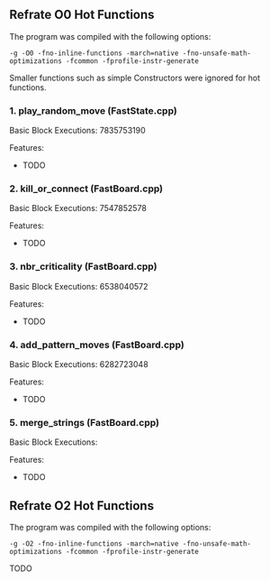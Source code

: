 ## Refrate O0 Hot Functions

The program was compiled with the following options:

```-g -O0 -fno-inline-functions -march=native -fno-unsafe-math-optimizations -fcommon -fprofile-instr-generate```

Smaller functions such as simple Constructors were ignored for hot functions.

### 1. play_random_move (FastState.cpp)
Basic Block Executions: 7835753190

Features:
* TODO

### 2. kill_or_connect (FastBoard.cpp)
Basic Block Executions: 7547852578

Features:
* TODO

### 3. nbr_criticality (FastBoard.cpp)
Basic Block Executions: 6538040572

Features:
* TODO

### 4. add_pattern_moves (FastBoard.cpp)
Basic Block Executions: 6282723048

Features:
* TODO

### 5. merge_strings (FastBoard.cpp)
Basic Block Executions: 

Features:
* TODO

## Refrate O2 Hot Functions

The program was compiled with the following options:

```-g -O2 -fno-inline-functions -march=native -fno-unsafe-math-optimizations -fcommon -fprofile-instr-generate```

TODO
